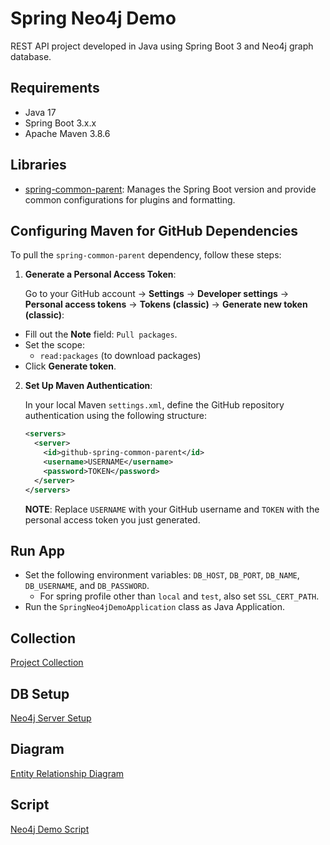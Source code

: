# Spring Neo4j Demo

REST API project developed in Java using Spring Boot 3 and Neo4j graph database.

## Requirements

- Java 17
- Spring Boot 3.x.x
- Apache Maven 3.8.6

## Libraries

- [spring-common-parent](https://github.com/erebelo/spring-common-parent): Manages the Spring Boot version and provide common configurations for plugins and formatting.

## Configuring Maven for GitHub Dependencies

To pull the `spring-common-parent` dependency, follow these steps:

1. **Generate a Personal Access Token**:

   Go to your GitHub account -> **Settings** -> **Developer settings** -> **Personal access tokens** -> **Tokens (classic)** -> **Generate new token (classic)**:

- Fill out the **Note** field: `Pull packages`.
- Set the scope:
    - `read:packages` (to download packages)
- Click **Generate token**.

2. **Set Up Maven Authentication**:

   In your local Maven `settings.xml`, define the GitHub repository authentication using the following structure:

   ```xml
   <servers>
     <server>
       <id>github-spring-common-parent</id>
       <username>USERNAME</username>
       <password>TOKEN</password>
     </server>
   </servers>
   ```

   **NOTE**: Replace `USERNAME` with your GitHub username and `TOKEN` with the personal access token you just generated.

## Run App

- Set the following environment variables: `DB_HOST`, `DB_PORT`, `DB_NAME`, `DB_USERNAME`, and `DB_PASSWORD`.
  - For spring profile other than `local` and `test`, also set `SSL_CERT_PATH`.
- Run the `SpringNeo4jDemoApplication` class as Java Application.

## Collection

[Project Collection](https://github.com/erebelo/spring-neo4j-demo/tree/main/collection)

## DB Setup

[Neo4j Server Setup](https://github.com/erebelo/spring-neo4j-demo/tree/main/db-setup)

## Diagram

[Entity Relationship Diagram](https://github.com/erebelo/spring-neo4j-demo/tree/main/db-setup/Entity%20Relationship%20Diagram.png)

## Script

[Neo4j Demo Script](https://github.com/erebelo/spring-neo4j-demo/tree/main/db-setup/neo4j_demo_script.sql)
